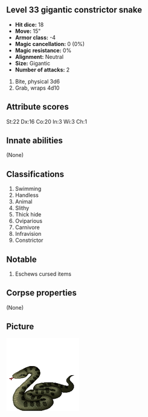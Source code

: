 ## Level 33 gigantic constrictor snake

- **Hit dice:** 18
- **Move:** 15"
- **Armor class:** -4
- **Magic cancellation:** 0 (0%)
- **Magic resistance:** 0%
- **Alignment:** Neutral
- **Size:** Gigantic
- **Number of attacks:** 2
1. Bite, physical 3d6
2. Grab, wraps 4d10

## Attribute scores

St:22 Dx:16 Co:20 In:3 Wi:3 Ch:1

## Innate abilities

(None)

## Classifications

1. Swimming
2. Handless
3. Animal
4. Slithy
5. Thick hide
6. Oviparious
7. Carnivore
8. Infravision
9. Constrictor

## Notable

1. Eschews cursed items

## Corpse properties

(None)

## Picture

![Giant anaconda](https://github.com/hyvanmielenpelit/GnollHackTileSet/blob/main/Monsters/giant_anaconda/giant_anaconda.png)
